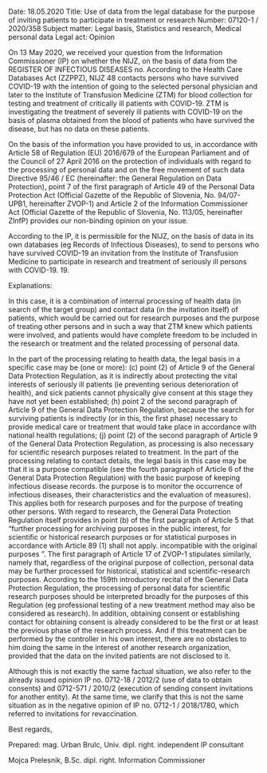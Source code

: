 Date: 18.05.2020
Title: Use of data from the legal database for the purpose of inviting patients to participate in treatment or research
Number: 07120-1 / 2020/358
Subject matter: Legal basis, Statistics and research, Medical personal data
Legal act: Opinion

On 13 May 2020, we received your question from the Information Commissioner (IP) on whether the NIJZ, on the basis of data from the REGISTER OF INFECTIOUS DISEASES no. According to the Health Care Databases Act (ZZPPZ), NIJZ 48 contacts persons who have survived COVID-19 with the intention of going to the selected personal physician and later to the Institute of Transfusion Medicine (ZTM) for blood collection for testing and treatment of critically ill patients with COVID-19. ZTM is investigating the treatment of severely ill patients with COVID-19 on the basis of plasma obtained from the blood of patients who have survived the disease, but has no data on these patients.

On the basis of the information you have provided to us, in accordance with Article 58 of Regulation (EU) 2016/679 of the European Parliament and of the Council of 27 April 2016 on the protection of individuals with regard to the processing of personal data and on the free movement of such data Directive 95/46 / EC (hereinafter: the General Regulation on Data Protection), point 7 of the first paragraph of Article 49 of the Personal Data Protection Act (Official Gazette of the Republic of Slovenia, No. 94/07-UPB1, hereinafter ZVOP-1) and Article 2 of the Information Commissioner Act (Official Gazette of the Republic of Slovenia, No. 113/05, hereinafter ZInfP) provides our non-binding opinion on your issue.
 
 
According to the IP, it is permissible for the NIJZ, on the basis of data in its own databases (eg Records of Infectious Diseases), to send to persons who have survived COVID-19 an invitation from the Institute of Transfusion Medicine to participate in research and treatment of seriously ill persons with COVID-19. 19.

Explanations:
 
In this case, it is a combination of internal processing of health data (in search of the target group) and contact data (in the invitation itself) of patients, which would be carried out for research purposes and the purpose of treating other persons and in such a way that ZTM knew which patients were involved, and patients would have complete freedom to be included in the research or treatment and the related processing of personal data.
 
In the part of the processing relating to health data, the legal basis in a specific case may be (one or more):
(c) point (2) of Article 9 of the General Data Protection Regulation, as it is indirectly about protecting the vital interests of seriously ill patients (ie preventing serious deterioration of health), and sick patients cannot physically give consent at this stage they have not yet been established;
(h) point 2 of the second paragraph of Article 9 of the General Data Protection Regulation, because the search for surviving patients is indirectly (or in this, the first phase) necessary to provide medical care or treatment that would take place in accordance with national health regulations;
(j) point (2) of the second paragraph of Article 9 of the General Data Protection Regulation, as processing is also necessary for scientific research purposes related to treatment.
In the part of the processing relating to contact details, the legal basis in this case may be that it is a purpose compatible (see the fourth paragraph of Article 6 of the General Data Protection Regulation) with the basic purpose of keeping infectious disease records. the purpose is to monitor the occurrence of infectious diseases, their characteristics and the evaluation of measures). This applies both for research purposes and for the purpose of treating other persons. With regard to research, the General Data Protection Regulation itself provides in point (b) of the first paragraph of Article 5 that “further processing for archiving purposes in the public interest, for scientific or historical research purposes or for statistical purposes in accordance with Article 89 (1) shall not apply. incompatible with the original purposes ”. The first paragraph of Article 17 of ZVOP-1 stipulates similarly, namely that, regardless of the original purpose of collection, personal data may be further processed for historical, statistical and scientific-research purposes. According to the 159th introductory recital of the General Data Protection Regulation, the processing of personal data for scientific research purposes should be interpreted broadly for the purposes of this Regulation (eg professional testing of a new treatment method may also be considered as research). In addition, obtaining consent or establishing contact for obtaining consent is already considered to be the first or at least the previous phase of the research process. And if this treatment can be performed by the controller in his own interest, there are no obstacles to him doing the same in the interest of another research organization, provided that the data on the invited patients are not disclosed to it.
 
Although this is not exactly the same factual situation, we also refer to the already issued opinion IP no. 0712-18 / 2012/2 (use of data to obtain consents) and 0712-571 / 2010/2 (execution of sending consent invitations for another entity). At the same time, we clarify that this is not the same situation as in the negative opinion of IP no. 0712-1 / 2018/1780, which referred to invitations for revaccination.
 
Best regards,
 
Prepared:
mag. Urban Brulc, Univ. dipl. right.
independent IP consultant
 
Mojca Prelesnik, B.Sc. dipl. right.
Information Commissioner
